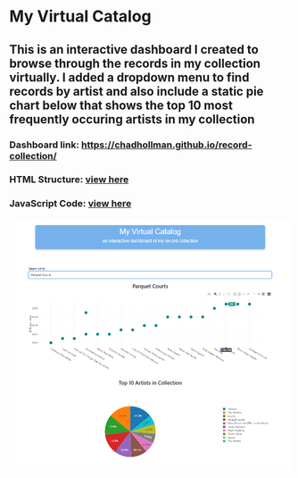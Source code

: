# My Virtual Catalog

This is an interactive dashboard I created to browse through the records in my collection virtually. I added a dropdown menu to find records by artist 
and also include a static pie chart below that shows the top 10 most frequently occuring artists in my collection
----------------
### Dashboard link: https://chadhollman.github.io/record-collection/
### HTML Structure: [view here](index.html)
### JavaScript Code: [view here](records.js)
![Dashboard](dashboard_screenshot.png)
